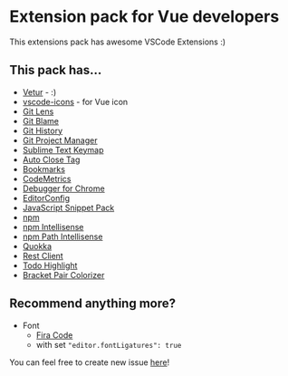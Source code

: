 # Extension pack for Vue developers

This extensions pack has awesome VSCode Extensions :)

## This pack has...

- [Vetur](https://marketplace.visualstudio.com/items?itemName=octref.vetur) - :)
- [vscode-icons](https://marketplace.visualstudio.com/items?itemName=robertohuertasm.vscode-icons) - for Vue icon
- [Git Lens](https://marketplace.visualstudio.com/items?itemName=eamodio.gitlens)
- [Git Blame](https://marketplace.visualstudio.com/items?itemName=waderyan.gitblame)
- [Git History](https://marketplace.visualstudio.com/items?itemName=donjayamanne.githistory)
- [Git Project Manager](https://marketplace.visualstudio.com/items?itemName=felipecaputo.git-project-manager)
- [Sublime Text Keymap](https://marketplace.visualstudio.com/items?itemName=ms-vscode.sublime-keybindings)
- [Auto Close Tag](https://marketplace.visualstudio.com/items?itemName=formulahendry.auto-close-tag)
- [Bookmarks](https://marketplace.visualstudio.com/items?itemName=alefragnani.bookmarks)
- [CodeMetrics](https://marketplace.visualstudio.com/items?itemName=kisstkondoros.vscode-codemetrics)
- [Debugger for Chrome](https://marketplace.visualstudio.com/items?itemName=msjsdiag.debugger-for-chrome)
- [EditorConfig](https://marketplace.visualstudio.com/items?itemName=EditorConfig.EditorConfig)
- [JavaScript Snippet Pack](https://marketplace.visualstudio.com/items?itemName=xabikos.javascriptsnippets)
- [npm](https://marketplace.visualstudio.com/items?itemName=eg2.vscode-npm-script)
- [npm Intellisense](https://marketplace.visualstudio.com/items?itemName=christian-kohler.npm-intellisense)
- [npm Path Intellisense](https://marketplace.visualstudio.com/items?itemName=christian-kohler.christian-kohler.path-intellisense)
- [Quokka](https://marketplace.visualstudio.com/items?itemName=WallabyJs.quokka-vscode)
- [Rest Client](https://marketplace.visualstudio.com/items?itemName=humao.rest-client)
- [Todo Highlight](https://marketplace.visualstudio.com/items?itemName=wayou.vscode-todo-highlight)
- [Bracket Pair Colorizer](https://marketplace.visualstudio.com/items?itemName=CoenraadS.bracket-pair-colorizer)


## Recommend anything more?

- Font
  - [Fira Code](https://github.com/tonsky/FiraCode)
  - with set `"editor.fontLigatures": true`

You can feel free to create new issue [here](https://github.com/ChangJoo-Park/vscode-vue-pack/issues)!
